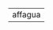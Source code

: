 <html>
<head>
<meta charset="uft-8">


<link href="gallerystyle.css" rel="stylesheet" type="text/css">


<title>
 aqua
</title>







 
</head>
<body>
<table>
 <td>affagua</td>
</table>
 <div
 img src :"IMG_20240909_011730_049.jpg">


</body>


 
</html>
